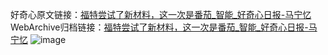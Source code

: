 好奇心原文链接：[福特尝试了新材料，这一次是番茄_智能_好奇心日报-马宁忆](https://www.qdaily.com/articles/1836.html)
WebArchive归档链接：[福特尝试了新材料，这一次是番茄_智能_好奇心日报-马宁忆](http://web.archive.org/web/20190623150102/https://www.qdaily.com/articles/1836.html)
![image](http://ww3.sinaimg.cn/large/007d5XDply1g3v4iczhaaj30u0366hdt)